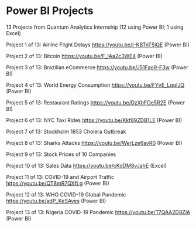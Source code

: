 # Power BI Projects
13 Projects from Quantum Analytics Internship (12 using Power BI; 1 using Excel)

Project 1 of 13: Airline Flight Delays https://youtu.be/I-KBTnT5iQE (Power BI)

Project 2 of 13: Bitcoin https://youtu.be/F_IAa2c3WE4 (Power BI)

Project 3 of 13: Brazilian eCommerce https://youtu.be/J51Fao9-F3w (Power BI)

Project 4 of 13: World Energy Consumption https://youtu.be/FYvE_LqqIJQ (Power BI)

Project 5 of 13: Restaurant Ratings https://youtu.be/DzXhFOe5R2E (Power BI)

Project 6 of 13: NYC Taxi Rides https://youtu.be/Kkf89ZDB1LE (Power BI)

Project 7 of 13: Stockholm 1853 Cholera Outbreak

Project 8 of 13: Sharks Attacks https://youtu.be/WerLze6avR0 (Power BI)

Project 9 of 13: Stock Prices of 10 Companies 

Project 10 of 13: Sales Data https://youtu.be/cKdDM8vJahE (Excel)

Project 11 of 13: COVID-19 and Airport Traffic https://youtu.be/QT8mR7QXfLg (Power BI)

Project 12 of 13: WHO COVID-19 Global Pandemic https://youtu.be/adP_KeSAves (Power BI)

Project 13 of 13: Nigeria COVID-19 Pandemic https://youtu.be/T7QAA2D8ZlA (Power BI)
